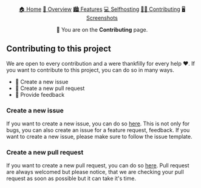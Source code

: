 <p align="center">
    <a href="../README.md">🏠 Home</a>
    <a href="./overview.md">🔦 Overview</a>
    <a href="./features.md">🏙️ Features</a>
    <a href="./selfhosting.md">💻 Selfhosting</a>
    <a href="./contributing.md">🧑‍💻 Contributing</a>
    <a href="./screenshots.md">🖥️ Screenshots</a>
</p>
<p align="center">
🔦 You are on the <b>Contributing</b> page.
</p>

## Contributing to this project

We are open to every contribution and a were thankfilly for every help ♥️. If you want to contribute to this project, you can do so in many ways.

- 📄 Create a new issue
- 📝 Create a new pull request
- 🔦 Provide feedback

### Create a new issue

If you want to create a new issue, you can do so [here](https://github.com/i-am-henri/grids/issues/new). This is not only for bugs, you can also create an issue for a feature request, feedback. If you want to create a new issue, please make sure to follow the issue template.

### Create a new pull request

If you want to create a new pull request, you can do so [here](https://github.com/i-am-henri/grids/pulls). Pull request are always welcomed but please notice, that we are checking your pull request as soon as possible but it can take it's time.
